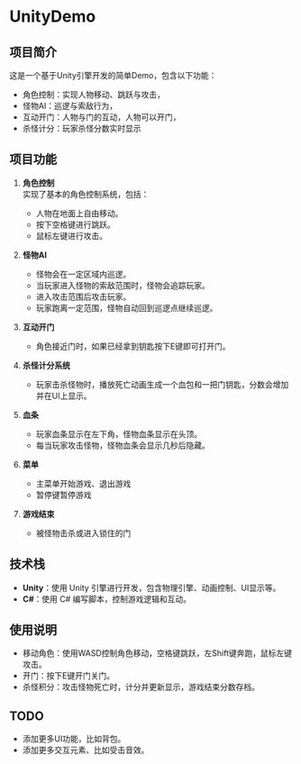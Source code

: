 # UnityDemo

## 项目简介
这是一个基于Unity引擎开发的简单Demo，包含以下功能：
- 角色控制：实现人物移动、跳跃与攻击，
- 怪物AI：巡逻与索敌行为，
- 互动开门：人物与门的互动，人物可以开门，
- 杀怪计分：玩家杀怪分数实时显示

## 项目功能
1. **角色控制**  
   实现了基本的角色控制系统，包括：
   - 人物在地面上自由移动。
   - 按下空格键进行跳跃。
   - 鼠标左键进行攻击。

2. **怪物AI**  
   - 怪物会在一定区域内巡逻。
   - 当玩家进入怪物的索敌范围时，怪物会追踪玩家。
   - 进入攻击范围后攻击玩家。
   - 玩家跑离一定范围，怪物自动回到巡逻点继续巡逻。

3. **互动开门**  
   - 角色接近门时，如果已经拿到钥匙按下E键即可打开门。

4. **杀怪计分系统**  
   - 玩家击杀怪物时，播放死亡动画生成一个血包和一把门钥匙，分数会增加并在UI上显示。

5. **血条**  
   - 玩家血条显示在左下角，怪物血条显示在头顶。
   - 每当玩家攻击怪物，怪物血条会显示几秒后隐藏。

6. **菜单**  
   - 主菜单开始游戏、退出游戏
   - 暂停键暂停游戏

7. **游戏结束**  
   - 被怪物击杀或进入锁住的门

## 技术栈
- **Unity**：使用 Unity 引擎进行开发，包含物理引擎、动画控制、UI显示等。
- **C#**：使用 C# 编写脚本，控制游戏逻辑和互动。

## 使用说明
- 移动角色：使用WASD控制角色移动，空格键跳跃，左Shift键奔跑，鼠标左键攻击。
- 开门：按下E键开门关门。
- 杀怪积分：攻击怪物死亡时，计分并更新显示，游戏结束分数存档。

## TODO
- 添加更多UI功能，比如背包。
- 添加更多交互元素、比如受击音效。